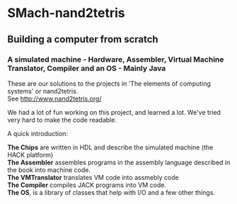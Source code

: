 # SMach-nand2tetris
## Building a computer from scratch  

### A simulated machine - Hardware, Assembler, Virtual Machine Translator, Compiler and an OS - Mainly Java   

These are our solutions to the projects in 'The elements of computing systems' or nand2tetris.  
See http://www.nand2tetris.org/  

We had a lot of fun working on this project, and learned a lot. We've tried very hard to make the code readable.

A quick introduction:  

**The Chips** are written in HDL and describe the simulated machine (the HACK platform)  
**The Assembler** assembles programs in the assembly language described in the book into machine code.  
**The VMTranslator** translates VM code into assmebly code  
**The Compiler** compiles JACK programs into VM code.  
**The OS**, is a library of classes that help with I/O and a few other things.
